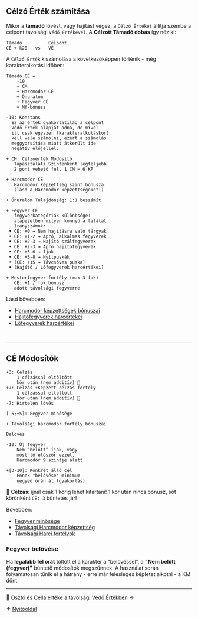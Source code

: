 ## Célzó Érték számítása

Mikor a **támadó** lövést, vagy hajítást végez, a `Célzó Értékét` állítja szembe a célpont távolsági `Védő Értékével`. A **Célzott Támadó dobás** így néz ki:

```
Támadó          Célpont
CÉ + k20   vs   VÉ
```

A `Célzó Érték` kiszámolása a következőképpen történik - még karakteralkotási időben:

```
Támadó CÉ =
    -10
    + CM
    + Harcmodor CÉ
    + Önuralom
    + Fegyver CÉ
    + Mf-bónusz
```

```
-10: Konstans
  Ez az érték gyakorlatilag a célpont
  Védő Érték alapját adná, de mivel
  itt csak egyszer (karakteralkotáskor)
  kell vele számolni, ezért a számolás
  meggyorsítása miatt átkerült ide
  negatív előjellel.

+ CM: Célzóérték Módosító
   Tapasztalati Szintenként legfeljebb
   2 pont vehető fel. 1 CM = 6 KP

+ Harcmodor CÉ
   Harcmodor képzettség szint bónusza
   (lásd a Harcmodor képzettségeket!)

+ Önuralom Tulajdonság: 1:1 beszámít

+ Fegyver CÉ
   fegyverkategóriák különbsége:
   alapesetben milyen könnyű a találat
   Irányszámok:
 • CÉ: +0 → Nem hajításra való tárgyak
 • CÉ: +1-2 → Apró, alkalmas fegyverek
 • CÉ: +2-3 → Hajító szálfegyverek
 • CÉ: +2-3 → Apró hajítófegyverek
 • CÉ: +5-6 → Íjak
 • CÉ: +5-8 → Nyílpuskák
 • (CÉ: +15 → Távcsöves puska) 
 • (Hajító / Lőfegyverek harcértékei)

+ Mesterfegyver fortély (max 3 fok)
   CÉ: +1 / fok bónusz
   adott távolsági fegyverre
```

Lásd bővebben:
- [Harcmodor képzettségek bónuszai](062_02_harcmodor_kepzettsegek_es_bonuszaik.md)
- [Hajítófegyverek harcértékei](068_07_hajitofegyverek.md)
- [Lőfegyverek harcértékei](068_08_lofegyverek.md)

<br />

---
## CÉ Módosítók

```
+3: Célzás
    1 célzással eltöltött
    kör után (nem additív) 🔆
+7: Célzás +Képzett célzás fortély
    1 célzással eltöltött
    kör után (nem additív) 🔆
-7: Hirtelen lövés
```

```
[-5;+5]: Fegyver minősége

+ Távolsági harcmodor fortély bónuszai
```

```
Belövés

-10: Új fegyver
    Nem “belőtt” íjak, vagy 
    most lő először ezzel.
    Harcmodor 9.szintje alatt
    
+[3-10]: Konkrét álló cél
    Ennek "belövése" minimum
    negyed órán át (gyakorlás)
```

🔆 **Célzás**: íjnál csak 1 körig lehet kitartani! 1 kör után nincs bónusz, sőt körönként `CÉ:-3` büntetés jár!

Bővebben:
- [Fegyver minősége](068_01_fegyverek_altalanos_szabalyai.md#fegyverek-minősége-ideája)
- [Távolsági Harcmodor képzettség](kepzettsegek.primer.harci/tavolsagi_harcmodor.md)
- [Távolsági Harci fortélyok](044_harci_fortelyok.md#távolsági-harci-fortélyok)

### Fegyver belövése

Ha **legalább fél órát** töltött el a karakter a “belövéssel”,  a **"Nem belőtt (fegyver)"** büntető módosítók megszűnnek. A használat során folyamatosan tűnik el a hátrány - erre már felesleges képletet alkotni - a KM dönt.

---

🔗 [Osztó és Cella értéke a távolsági Védő Értékben](072_tavharc_ve_oszto_cella.md) →

⚜️ [Nyitóoldal](start.md#7-t%C3%A1vols%C3%A1gi-harcrendszer-)
